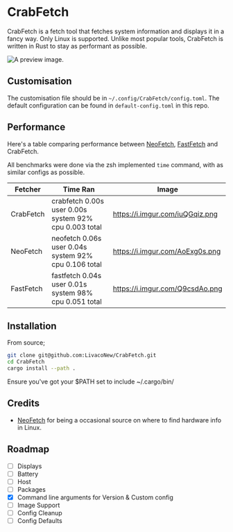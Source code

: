 # CrabFetch
CrabFetch is a fetch tool that fetches system information and displays it in a fancy way. Only Linux is supported.
Unlike most popular tools, CrabFetch is written in Rust to stay as performant as possible.

![A preview image.](https://i.imgur.com/dJTl6SU.png)

## Customisation
The customisation file should be in `~/.config/CrabFetch/config.toml`. The default configuration can be found in `default-config.toml` in this repo.

## Performance
Here's a table comparing performance between [NeoFetch](https://github.com/dylanaraps/neofetch), [FastFetch](https://github.com/fastfetch-cli/fastfetch) and CrabFetch.

All benchmarks were done via the zsh implemented `time` command, with as similar configs as possible.

| **Fetcher** | **Time Ran**                                           | **Image**                       |
| ----------- | ------------------------------------------------------ | ------------------------------- |
| CrabFetch   | crabfetch  0.00s user 0.00s system 92% cpu 0.003 total | https://i.imgur.com/iuQGqiz.png |
| NeoFetch    | neofetch  0.06s user 0.04s system 92% cpu 0.106 total  | https://i.imgur.com/AoExg0s.png |
| FastFetch   | fastfetch  0.04s user 0.01s system 98% cpu 0.051 total | https://i.imgur.com/Q9csdAo.png |

## Installation
From source;
```sh
git clone git@github.com:LivacoNew/CrabFetch.git
cd CrabFetch
cargo install --path .
```
Ensure you've got your $PATH set to include ~/.cargo/bin/

## Credits
- [NeoFetch](https://github.com/dylanaraps/neofetch) for being a occasional source on where to find hardware info in Linux.

## Roadmap
- [ ] Displays
- [ ] Battery
- [ ] Host
- [ ] Packages
- [x] Command line arguments for Version & Custom config
- [ ] Image Support
- [ ] Config Cleanup
- [ ] Config Defaults
